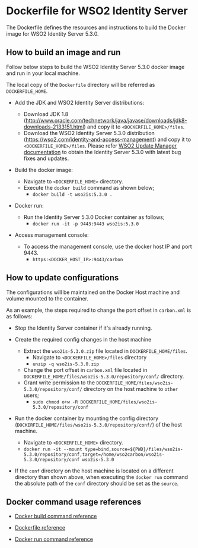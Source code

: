 # Dockerfile for WSO2 Identity Server

The Dockerfile defines the resources and instructions to build the Docker image for WSO2 Identity Server 5.3.0.

## How to build an image and run

Follow below steps to build the WSO2 Identity Server 5.3.0 docker image and run in your local machine.

The local copy of the `Dockerfile` directory will be referred as `DOCKERFILE_HOME`.

* Add the JDK and WSO2 Identity Server distributions:
    - Download JDK 1.8 (http://www.oracle.com/technetwork/java/javase/downloads/jdk8-downloads-2133151.html) and copy it to `<DOCKERFILE_HOME>/files`.
    - Download the WSO2 Identity Server 5.3.0 distribution (https://wso2.com/identity-and-access-management) and copy it to `<DOCKERFILE_HOME>/files`.
    Please refer [WSO2 Update Manager documentation](https://docs.wso2.com/display/ADMIN44x/Updating+WSO2+Products) to obtain the Identity Server 5.3.0 with latest bug fixes and updates.

* Build the docker image:
    - Navigate to `<DOCKERFILE_HOME>` directory.
    - Execute the `docker build` command as shown below;
        + `docker build -t wso2is:5.3.0 .`

* Docker run:
    - Run the Identity Server 5.3.0 Docker container as follows;
        + `docker run -it -p 9443:9443 wso2is:5.3.0`

* Access management console:
    -  To access the management console, use the docker host IP and port 9443.
        + `https:<DOCKER_HOST_IP>:9443/carbon`

## How to update configurations

The configurations will be maintained on the Docker Host machine and volume mounted to the container.

As an example, the steps required to change the port offset in `carbon.xml` is as follows:

* Stop the Identity Server container if it's already running.

* Create the required config changes in the host machine
    - Extract the `wso2is-5.3.0.zip` file located in `DOCKERFILE_HOME/files`.
        + Navigate to `<DOCKERFILE_HOME>/files` directory
        + `unzip -q wso2is-5.3.0.zip`
    - Change the port offset in `carbon.xml` file located in `DOCKERFILE_HOME/files/wso2is-5.3.0/repository/conf/` directory.
    - Grant write permission to the `DOCKERFILE_HOME/files/wso2is-5.3.0/repository/conf/` directory on the host machine to `other` users;
        + `sudo chmod o+w -R DOCKERFILE_HOME/files/wso2is-5.3.0/repository/conf`

* Run the docker container by mounting the config directory (`DOCKERFILE_HOME/files/wso2is-5.3.0/repository/conf/`) of the host machine.
    - Navigate to `<DOCKERFILE_HOME>` directory.
    - `docker run -it --mount type=bind,source=${PWD}/files/wso2is-5.3.0/repository/conf,target=/home/wso2carbon/wso2is-5.3.0/repository/conf wso2is-5.3.0`

* If the `conf` directory on the host machine is located on a different directory than shown above, when executing the `docker run` command the absolute path of the `conf` directory should be set as the `source`.

## Docker command usage references

* [Docker build command reference](https://docs.docker.com/engine/reference/commandline/build/)

* [Dockerfile reference](https://docs.docker.com/engine/reference/builder/)

* [Docker run command reference](https://docs.docker.com/engine/reference/run/)
